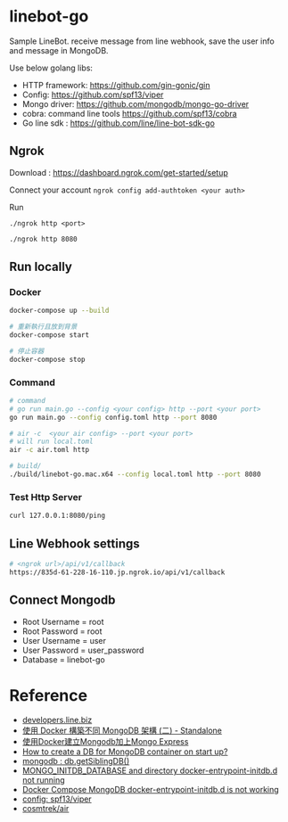 # linebot-go
Sample LineBot. receive message from line webhook, save the user info and message in MongoDB.

Use below golang libs:
* HTTP framework: https://github.com/gin-gonic/gin
* Config: https://github.com/spf13/viper
* Mongo driver: https://github.com/mongodb/mongo-go-driver 
* cobra: command line tools https://github.com/spf13/cobra
* Go line sdk : https://github.com/line/line-bot-sdk-go

## Ngrok
Download : https://dashboard.ngrok.com/get-started/setup

Connect your account
`ngrok config add-authtoken <your auth>`

Run

`./ngrok http <port>`

```sh
./ngrok http 8080
```

## Run locally
### Docker
```sh
docker-compose up --build

# 重新執行且放到背景
docker-compose start

# 停止容器
docker-compose stop
```

### Command
```sh
# command 
# go run main.go --config <your config> http --port <your port>
go run main.go --config config.toml http --port 8080

# air -c  <your air config> --port <your port>
# will run local.toml
air -c air.toml http

# build/
./build/linebot-go.mac.x64 --config local.toml http --port 8080
```

### Test Http Server
```sh
curl 127.0.0.1:8080/ping
```

## Line Webhook settings
```sh
# <ngrok url>/api/v1/callback
https://835d-61-228-16-110.jp.ngrok.io/api/v1/callback
```

## Connect Mongodb
* Root Username = root
* Root Password = root
* User Username = user
* User Password = user_password
* Database = linebot-go

# Reference
* [developers.line.biz](https://developers.line.biz/en/docs/)
* [使用 Docker 構築不同 MongoDB 架構 (二) - Standalone](https://ithelp.ithome.com.tw/articles/10224871)
* [使用Docker建立Mongodb加上Mongo Express](https://104.es/2022/07/05/docker-compose-mongodb-mongo-express/)
* [How to create a DB for MongoDB container on start up?](https://stackoverflow.com/questions/42912755/how-to-create-a-db-for-mongodb-container-on-start-up)
* [mongodb : db.getSiblingDB()](https://www.mongodb.com/docs/manual/reference/method/db.getSiblingDB/)
* [MONGO_INITDB_DATABASE and directory docker-entrypoint-initdb.d not running](https://github.com/docker-library/mongo/issues/429)
* [Docker Compose MongoDB docker-entrypoint-initdb.d is not working](https://stackoverflow.com/questions/60522471/docker-compose-mongodb-docker-entrypoint-initdb-d-is-not-working)
* [config: spf13/viper](https://github.com/spf13/viper)
* [cosmtrek/air](https://github.com/cosmtrek/air)